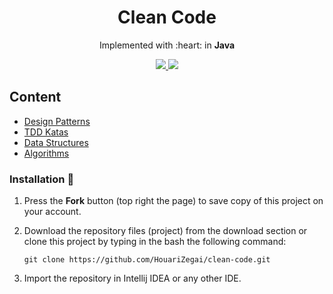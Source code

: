 <h1 align="center">Clean Code</h1>
<p align="center">Implemented with :heart: in <b>Java</b></p>

<p align="center">
  <a href="https://github.com/HouariZegai/clean-code/blob/master/LICENSE">
    <img src="https://img.shields.io/badge/license-MIT-blue.svg">
  </a>
  <a href="https://www.java.com">
    <img src="https://img.shields.io/badge/Java-17-red.svg">
  </a>
</p>

## Content
* [Design Patterns](design-patterns)
* [TDD Katas](katas)
* [Data Structures](data-structures)
* [Algorithms](algorithms)


### Installation 🔌
1. Press the **Fork** button (top right the page) to save copy of this project on your account.
2. Download the repository files (project) from the download section or clone this project by typing in the bash the following command:

       git clone https://github.com/HouariZegai/clean-code.git
3. Import the repository in Intellij IDEA or any other IDE.